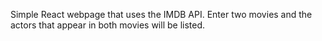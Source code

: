 Simple React webpage that uses the IMDB API. Enter two movies and the actors that appear in both movies will be listed.
